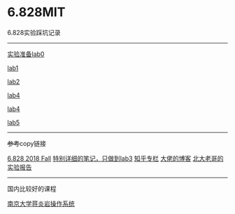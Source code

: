 # 6.828MIT
6.828实验踩坑记录

----


[实验准备lab0](./report/lab0/Environment_Setup.md)

[lab1](./report/lab1/lab1.md)

[lab2](./report/lab2/lab2.md)

[lab4](./report/lab3/lab3.md)

[lab4](./report/lab4/lab4.md)

[lab5](./report/lab5/lab5.md)



----

~~参考~~copy链接

[6.828 2018 Fall](https://pdos.csail.mit.edu/6.828/2018/schedule.html)
[特别详细的笔记，只做到lab3](https://www.cnblogs.com/fatsheep9146/category/769143.html)
[知乎专栏](https://zhuanlan.zhihu.com/p/386900395?utm_source=wechat_session&utm_medium=social&utm_oi=745385801361149952&utm_campaign=shareopn)
[大佬的博客](https://yangminz.github.io/2016/12/25/OperatingSys/)
[北大老哥的实验报告](https://github.com/SimpCosm/6.828)

----
国内比较好的课程

[南京大学蒋炎岩操作系统](https://jyywiki.cn/OS/2022/)
